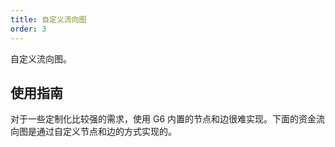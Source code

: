 ```yaml
---
title: 自定义流向图
order: 3
---
```


自定义流向图。

## 使用指南

对于一些定制化比较强的需求，使用 G6 内置的节点和边很难实现。下面的资金流向图是通过自定义节点和边的方式实现的。
